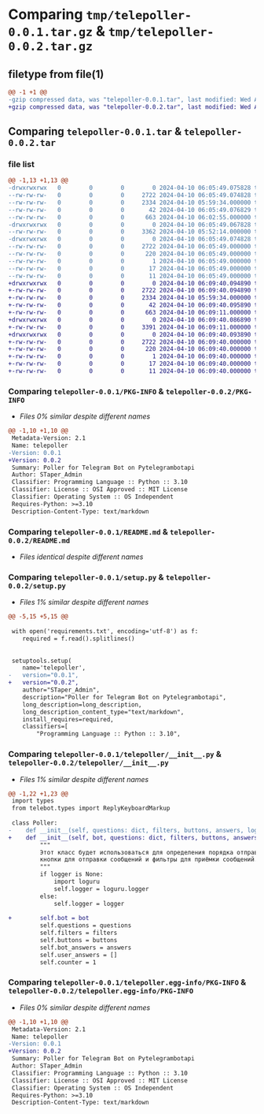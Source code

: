 # Comparing `tmp/telepoller-0.0.1.tar.gz` & `tmp/telepoller-0.0.2.tar.gz`

## filetype from file(1)

```diff
@@ -1 +1 @@
-gzip compressed data, was "telepoller-0.0.1.tar", last modified: Wed Apr 10 06:05:49 2024, max compression
+gzip compressed data, was "telepoller-0.0.2.tar", last modified: Wed Apr 10 06:09:40 2024, max compression
```

## Comparing `telepoller-0.0.1.tar` & `telepoller-0.0.2.tar`

### file list

```diff
@@ -1,13 +1,13 @@
-drwxrwxrwx   0        0        0        0 2024-04-10 06:05:49.075828 telepoller-0.0.1/
--rw-rw-rw-   0        0        0     2722 2024-04-10 06:05:49.074828 telepoller-0.0.1/PKG-INFO
--rw-rw-rw-   0        0        0     2334 2024-04-10 05:59:34.000000 telepoller-0.0.1/README.md
--rw-rw-rw-   0        0        0       42 2024-04-10 06:05:49.076829 telepoller-0.0.1/setup.cfg
--rw-rw-rw-   0        0        0      663 2024-04-10 06:02:55.000000 telepoller-0.0.1/setup.py
-drwxrwxrwx   0        0        0        0 2024-04-10 06:05:49.067828 telepoller-0.0.1/telepoller/
--rw-rw-rw-   0        0        0     3362 2024-04-10 05:52:14.000000 telepoller-0.0.1/telepoller/__init__.py
-drwxrwxrwx   0        0        0        0 2024-04-10 06:05:49.074828 telepoller-0.0.1/telepoller.egg-info/
--rw-rw-rw-   0        0        0     2722 2024-04-10 06:05:49.000000 telepoller-0.0.1/telepoller.egg-info/PKG-INFO
--rw-rw-rw-   0        0        0      220 2024-04-10 06:05:49.000000 telepoller-0.0.1/telepoller.egg-info/SOURCES.txt
--rw-rw-rw-   0        0        0        1 2024-04-10 06:05:49.000000 telepoller-0.0.1/telepoller.egg-info/dependency_links.txt
--rw-rw-rw-   0        0        0       17 2024-04-10 06:05:49.000000 telepoller-0.0.1/telepoller.egg-info/requires.txt
--rw-rw-rw-   0        0        0       11 2024-04-10 06:05:49.000000 telepoller-0.0.1/telepoller.egg-info/top_level.txt
+drwxrwxrwx   0        0        0        0 2024-04-10 06:09:40.094890 telepoller-0.0.2/
+-rw-rw-rw-   0        0        0     2722 2024-04-10 06:09:40.094890 telepoller-0.0.2/PKG-INFO
+-rw-rw-rw-   0        0        0     2334 2024-04-10 05:59:34.000000 telepoller-0.0.2/README.md
+-rw-rw-rw-   0        0        0       42 2024-04-10 06:09:40.095890 telepoller-0.0.2/setup.cfg
+-rw-rw-rw-   0        0        0      663 2024-04-10 06:09:11.000000 telepoller-0.0.2/setup.py
+drwxrwxrwx   0        0        0        0 2024-04-10 06:09:40.086890 telepoller-0.0.2/telepoller/
+-rw-rw-rw-   0        0        0     3391 2024-04-10 06:09:11.000000 telepoller-0.0.2/telepoller/__init__.py
+drwxrwxrwx   0        0        0        0 2024-04-10 06:09:40.093890 telepoller-0.0.2/telepoller.egg-info/
+-rw-rw-rw-   0        0        0     2722 2024-04-10 06:09:40.000000 telepoller-0.0.2/telepoller.egg-info/PKG-INFO
+-rw-rw-rw-   0        0        0      220 2024-04-10 06:09:40.000000 telepoller-0.0.2/telepoller.egg-info/SOURCES.txt
+-rw-rw-rw-   0        0        0        1 2024-04-10 06:09:40.000000 telepoller-0.0.2/telepoller.egg-info/dependency_links.txt
+-rw-rw-rw-   0        0        0       17 2024-04-10 06:09:40.000000 telepoller-0.0.2/telepoller.egg-info/requires.txt
+-rw-rw-rw-   0        0        0       11 2024-04-10 06:09:40.000000 telepoller-0.0.2/telepoller.egg-info/top_level.txt
```

### Comparing `telepoller-0.0.1/PKG-INFO` & `telepoller-0.0.2/PKG-INFO`

 * *Files 0% similar despite different names*

```diff
@@ -1,10 +1,10 @@
 Metadata-Version: 2.1
 Name: telepoller
-Version: 0.0.1
+Version: 0.0.2
 Summary: Poller for Telegram Bot on Pytelegrambotapi
 Author: STaper_Admin
 Classifier: Programming Language :: Python :: 3.10
 Classifier: License :: OSI Approved :: MIT License
 Classifier: Operating System :: OS Independent
 Requires-Python: >=3.10
 Description-Content-Type: text/markdown
```

### Comparing `telepoller-0.0.1/README.md` & `telepoller-0.0.2/README.md`

 * *Files identical despite different names*

### Comparing `telepoller-0.0.1/setup.py` & `telepoller-0.0.2/setup.py`

 * *Files 1% similar despite different names*

```diff
@@ -5,15 +5,15 @@
 
 with open('requirements.txt', encoding='utf-8') as f:
 	required = f.read().splitlines()
 
 
 setuptools.setup(
 	name='telepoller',
-	version="0.0.1",
+	version="0.0.2",
 	author="STaper_Admin",
 	description="Poller for Telegram Bot on Pytelegrambotapi",
 	long_description=long_description,
 	long_description_content_type="text/markdown",
 	install_requires=required,
 	classifiers=[
 		"Programming Language :: Python :: 3.10",
```

### Comparing `telepoller-0.0.1/telepoller/__init__.py` & `telepoller-0.0.2/telepoller/__init__.py`

 * *Files 1% similar despite different names*

```diff
@@ -1,22 +1,23 @@
 import types
 from telebot.types import ReplyKeyboardMarkup
 
 class Poller:
-    def __init__(self, questions: dict, filters, buttons, answers, logger=None):
+    def __init__(self, bot, questions: dict, filters, buttons, answers, logger=None):
         """
         Этот класс будет использоваться для определения порядка отправки сообщений. Также будут указываться,
         кнопки для отправки сообщений и фильтры для приёмки сообщений.
         """
         if logger is None:
             import loguru
             self.logger = loguru.logger
         else:
             self.logger = logger
 
+        self.bot = bot
         self.questions = questions
         self.filters = filters
         self.buttons = buttons
         self.bot_answers = answers
         self.user_answers = []
         self.counter = 1
```

### Comparing `telepoller-0.0.1/telepoller.egg-info/PKG-INFO` & `telepoller-0.0.2/telepoller.egg-info/PKG-INFO`

 * *Files 0% similar despite different names*

```diff
@@ -1,10 +1,10 @@
 Metadata-Version: 2.1
 Name: telepoller
-Version: 0.0.1
+Version: 0.0.2
 Summary: Poller for Telegram Bot on Pytelegrambotapi
 Author: STaper_Admin
 Classifier: Programming Language :: Python :: 3.10
 Classifier: License :: OSI Approved :: MIT License
 Classifier: Operating System :: OS Independent
 Requires-Python: >=3.10
 Description-Content-Type: text/markdown
```

